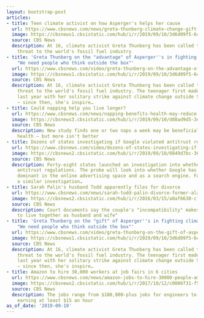 ```yaml
---
layout: bootstrap-post
articles:
- title: Teen climate activist on how Asperger's helps her cause
  url: https://www.cbsnews.com/news/greta-thunberg-climate-change-gift-of-aspergers/
  image: https://cbsnews1.cbsistatic.com/hub/i/r/2019/09/10/3d6d09f5-6cff-4cf6-8818-f6c3022dcbaf/thumbnail/1200x630/637bb1f799856bdc8fab09a84debd058/0910-ctm-gretathunbergqa-1930497-640x360.jpg
  source: CBS News
  description: At 16, climate activist Greta Thunberg has been called the greatest
    threat to the world's fossil fuel industry
- title: 'Greta Thunberg on the "advantage" of Asperger''s in fighting climate change:
    "We need people who think outside the box"'
  url: https://www.cbsnews.com/video/greta-thunberg-on-the-advantage-of-aspergers-in-fighting-climate-change-we-need-people-who-think-outside-the-box/
  image: https://cbsnews1.cbsistatic.com/hub/i/r/2019/09/10/3d6d09f5-6cff-4cf6-8818-f6c3022dcbaf/thumbnail/1200x630/637bb1f799856bdc8fab09a84debd058/0910-ctm-gretathunbergqa-1930497-640x360.jpg
  source: CBS News
  description: At 16, climate activist Greta Thunberg has been called the greatest
    threat to the world's fossil fuel industry. The teenager first made headlines
    last year with her solitary strike against climate change outside Sweden's parliament
    – since then, she's inspire…
- title: Could napping help you live longer?
  url: https://www.cbsnews.com/news/napping-benefits-health-may-reduce-heart-attacks-strokes-heart-disease-study-finds-today-2019-09-10/
  image: https://cbsnews3.cbsistatic.com/hub/i/r/2019/09/10/d08ad9d5-3edf-4d06-9901-c853377f22c4/thumbnail/1200x630g1/0e9655a683287e6b38a882c21495c77c/gettyimages-85406775.jpg
  source: CBS News
  description: New study finds one or two naps a week may be beneficial for heart
    health – but more isn't better
- title: Dozens of states investigating if Google violated antitrust regulations
  url: https://www.cbsnews.com/video/dozens-of-states-investigating-if-google-violated-antitrust-regulations/
  image: https://cbsnews2.cbsistatic.com/hub/i/r/2019/09/10/0849d7bc-36a5-4240-bea8-6a2355975366/thumbnail/1200x630/6d382e516d1ff74cc4906d80bd0b258f/0910-cbsnam-googleantitrustinvestigation-1930501-640x360.jpg
  source: CBS News
  description: Forty-eight states launched an investigation into whether Google violated
    antitrust regulations. The probe will look into whether Google has become too
    dominant in the online advertising space and as a search engine. Facebook is facing
    a similar investigation…
- title: Sarah Palin's husband Todd apparently files for divorce
  url: https://www.cbsnews.com/news/sarah-todd-palin-divorce-former-alaska-governor-husband-apparently-files-citing-incompatibility-of-temperament/
  image: https://cbsnews2.cbsistatic.com/hub/i/r/2016/03/15/a0af6630-cf70-4218-bb22-6117edecd229/thumbnail/1200x630/4b63537b4cc85764e6bb36d74dafbd5d/sarah-palin-todd-palin.jpg
  source: CBS News
  description: Court documents say the couple's "incompatibility" makes it "impossible
    to live together as husband and wife"
- title: 'Greta Thunberg on the "gift" of Asperger''s in fighting climate change:
    "We need people who think outside the box"'
  url: https://www.cbsnews.com/video/greta-thunberg-on-the-gift-of-aspergers-in-fighting-climate-change-we-need-people-who-think-outside-the-box/
  image: https://cbsnews1.cbsistatic.com/hub/i/r/2019/09/10/3d6d09f5-6cff-4cf6-8818-f6c3022dcbaf/thumbnail/1200x630/637bb1f799856bdc8fab09a84debd058/0910-ctm-gretathunbergqa-1930497-640x360.jpg
  source: CBS News
  description: At 16, climate activist Greta Thunberg has been called the greatest
    threat to the world's fossil fuel industry. The teenager first made headlines
    last year with her solitary strike against climate change outside Sweden's parliament
    – since then, she's inspire…
- title: Amazon to hire 30,000 workers at job fairs in 6 cities
  url: https://www.cbsnews.com/news/amazon-jobs-to-hire-30000-people-amazon-is-holding-job-fairs-across-6-cities/
  image: https://cbsnews2.cbsistatic.com/hub/i/r/2017/10/12/c0006f31-f5a5-45ed-9868-3adda84dc991/thumbnail/1200x630/14cfaba9ecbcdba88a9ad6bda6c92cca/ap-17214608418052.jpg
  source: CBS News
  description: The jobs range from $100,000-plus jobs for engineers to warehouse workers
    earning at least $15 an hour
as_of_date: '2019-09-10'
---
```


